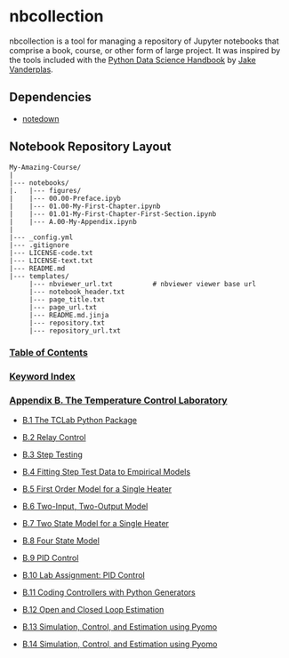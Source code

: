 [//]: # (README.md is produced automatically by nbcollection. Edit templates/README.md.jinja instead.)
# nbcollection

nbcollection is a tool for managing a repository of Jupyter notebooks that comprise a book,
course, or other form of large project. It was inspired by the tools included with the
[Python Data Science Handbook](https://github.com/jakevdp/PythonDataScienceHandbook) by
[Jake Vanderplas](https://github.com/jakevdp).

## Dependencies

* [notedown](https://github.com/aaren/notedown)

## Notebook Repository Layout

    My-Amazing-Course/
    |
    |--- notebooks/
    |.   |--- figures/
    |    |--- 00.00-Preface.ipyb
    |    |--- 01.00-My-First-Chapter.ipynb
    |    |--- 01.01-My-First-Chapter-First-Section.ipynb
    |    |--- A.00-My-Appendix.ipynb
    |
    |--- _config.yml
    |--- .gitignore
    |--- LICENSE-code.txt
    |--- LICENSE-text.txt
    |--- README.md
    |--- templates/
         |--- nbviewer_url.txt          # nbviewer viewer base url
         |--- notebook_header.txt
         |--- page_title.txt
         |--- page_url.txt
         |--- README.md.jinja
         |--- repository.txt
         |--- repository_url.txt


### [Table of Contents](http://nbviewer.jupyter.org/github/jckantor/nbcollection/blob/master/notebooks/toc.ipynb?flush=true)

### [Keyword Index](http://nbviewer.jupyter.org/github/jckantor/nbcollection/blob/master/notebooks/index.ipynb?flush=true)


### [Appendix B. The Temperature Control Laboratory](http://nbviewer.jupyter.org/github/jckantor/nbcollection/blob/master/notebooks/B.00-TCLab.ipynb)

- [B.1 The TCLab Python Package](http://nbviewer.jupyter.org/github/jckantor/nbcollection/blob/master/notebooks/B.01-The-TCLab-Python-Package.ipynb)

- [B.2 Relay Control](http://nbviewer.jupyter.org/github/jckantor/nbcollection/blob/master/notebooks/B.02-Relay-Control.ipynb)

- [B.3 Step Testing](http://nbviewer.jupyter.org/github/jckantor/nbcollection/blob/master/notebooks/B.03-Step-Testing.ipynb)

- [B.4 Fitting Step Test Data to Empirical Models](http://nbviewer.jupyter.org/github/jckantor/nbcollection/blob/master/notebooks/B.04-Fitting-Step-Test-Data-to-Empirical-Models.ipynb)

- [B.5 First Order Model for a Single Heater](http://nbviewer.jupyter.org/github/jckantor/nbcollection/blob/master/notebooks/B.05-First-Order-Model-for-a-Single-Heater.ipynb)

- [B.6 Two-Input, Two-Output Model](http://nbviewer.jupyter.org/github/jckantor/nbcollection/blob/master/notebooks/B.06-Two-Input-Two-Output-Model.ipynb)

- [B.7 Two State Model for a Single Heater](http://nbviewer.jupyter.org/github/jckantor/nbcollection/blob/master/notebooks/B.07-Two-State-Model-for-a-Single-Heater.ipynb)

- [B.8 Four State Model](http://nbviewer.jupyter.org/github/jckantor/nbcollection/blob/master/notebooks/B.08-Four-State-Model.ipynb)

- [B.9 PID Control](http://nbviewer.jupyter.org/github/jckantor/nbcollection/blob/master/notebooks/B.09-PID_Control.ipynb)

- [B.10 Lab Assignment: PID Control](http://nbviewer.jupyter.org/github/jckantor/nbcollection/blob/master/notebooks/B.10-Lab-Assignment-PID-Control.ipynb)

- [B.11 Coding Controllers with Python Generators](http://nbviewer.jupyter.org/github/jckantor/nbcollection/blob/master/notebooks/B.11-Coding-Controllers-with-Python-Generators.ipynb)

- [B.12 Open and Closed Loop Estimation](http://nbviewer.jupyter.org/github/jckantor/nbcollection/blob/master/notebooks/B.12-Open-and-Closed-Loop-Estimation.ipynb)

- [B.13 Simulation, Control, and Estimation using Pyomo](http://nbviewer.jupyter.org/github/jckantor/nbcollection/blob/master/notebooks/B.13-Optimization-Control-and-Estimation-using-Pyomo.ipynb)

- [B.14 Simulation, Control, and Estimation using Pyomo](http://nbviewer.jupyter.org/github/jckantor/nbcollection/blob/master/notebooks/B.14-Optimization-Control-and-Estimation-using-Pyomo-With-Windows-ipopt.ipynb)
